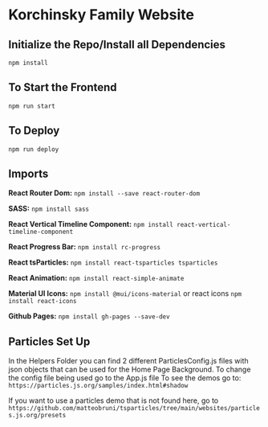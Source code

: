 # Korchinsky Family Website

## Initialize the Repo/Install all Dependencies
```
npm install
```

## To Start the Frontend
```
npm run start
```

## To Deploy
```
npm run deploy
```

## Imports 

**React Router Dom:** 
`npm install --save react-router-dom`

**SASS:** 
`npm install sass`

**React Vertical Timeline Component:** 
`npm install react-vertical-timeline-component`

**React Progress Bar:** 
`npm install rc-progress`

**React tsParticles:** 
`npm install react-tsparticles tsparticles`

**React Animation:** 
`npm install react-simple-animate`

**Material UI Icons:**
`npm install @mui/icons-material` or react icons `npm install react-icons`

**Github Pages:** 
`npm install gh-pages --save-dev`

## Particles Set Up 

In the Helpers Folder you can find 2 different ParticlesConfig.js files with json objects that can be used for the Home Page Background.
To change the config file being used go to the App.js file 
To see the demos go to:
`https://particles.js.org/samples/index.html#shadow`

If you want to use a particles demo that is not found here, go to 
`https://github.com/matteobruni/tsparticles/tree/main/websites/particles.js.org/presets`